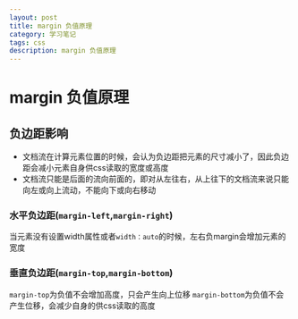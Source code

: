 ```yaml
---
layout: post
title: margin 负值原理
category: 学习笔记
tags: css
description: margin 负值原理
---
```


# margin 负值原理
## 负边距影响
* 文档流在计算元素位置的时候，会认为负边距把元素的尺寸减小了，因此负边距会减小元素自身供css读取的宽度或高度
* 文档流只能是后面的流向前面的，即对从左往右，从上往下的文档流来说只能向左或向上流动，不能向下或向右移动
### 水平负边距(`margin-left`,`margin-right`)
当元素没有设置width属性或者`width：auto`的时候，左右负margin会增加元素的宽度
### 垂直负边距(`margin-top`,`margin-bottom`)
`margin-top`为负值不会增加高度，只会产生向上位移
`margin-bottom`为负值不会产生位移，会减少自身的供css读取的高度